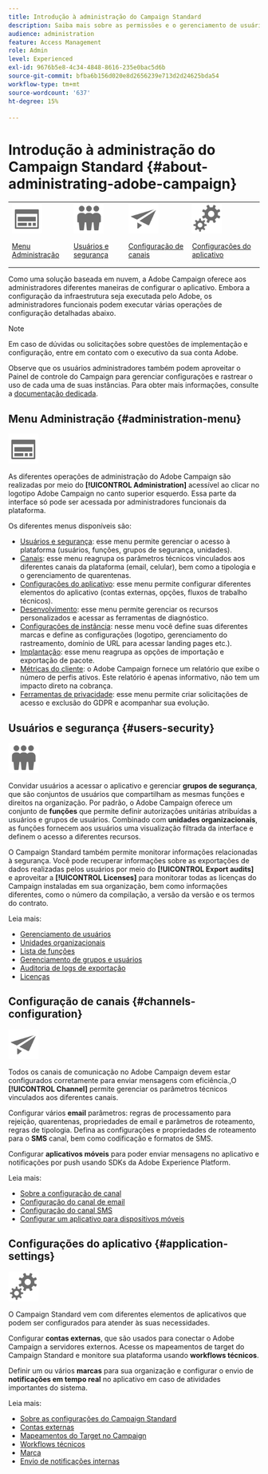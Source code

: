 ```yaml
---
title: Introdução à administração do Campaign Standard
description: Saiba mais sobre as permissões e o gerenciamento de usuários, as diretrizes de monitoramento, as configurações específicas por canal e as diretrizes de configuração do aplicativo
audience: administration
feature: Access Management
role: Admin
level: Experienced
exl-id: 9676b5e8-4c34-4848-8616-235e0bac5d6b
source-git-commit: bfba6b156d020e8d2656239e713d2d24625bda54
workflow-type: tm+mt
source-wordcount: '637'
ht-degree: 15%

---
```


# Introdução à administração do Campaign Standard {#about-administrating-adobe-campaign}

<table>
<tr><td><img src="assets/do-not-localize/icon_menu.svg" width="60px"><p><a href="#administration-menu">Menu Administração</a></p></td>
<td><img src="assets/do-not-localize/icon_users.svg" width="60px"><p><a href="#users-security">Usuários e segurança</a></p></td>
<td><img src="assets/do-not-localize/icon_channels.svg" width="60px"><p><a href="#channels-configuration">Configuração de canais</a></p></td>
<td><img src="assets/do-not-localize/icon_settings.svg" width="60px"><p><a href="#application-settings">Configurações do aplicativo</a></p></td></tr>
</table>

Como uma solução baseada em nuvem, a Adobe Campaign oferece aos administradores diferentes maneiras de configurar o aplicativo. Embora a configuração da infraestrutura seja executada pelo Adobe, os administradores funcionais podem executar várias operações de configuração detalhadas abaixo.

>[!NOTE]
>
>Em caso de dúvidas ou solicitações sobre questões de implementação e configuração, entre em contato com o executivo da sua conta Adobe.

Observe que os usuários administradores também podem aproveitar o Painel de controle do Campaign para gerenciar configurações e rastrear o uso de cada uma de suas instâncias. Para obter mais informações, consulte a [documentação dedicada](https://experienceleague.adobe.com/docs/control-panel/using/control-panel-home.html?lang=pt-BR).

## Menu Administração {#administration-menu}

<img src="assets/do-not-localize/icon_menu.svg" width="60px">

As diferentes operações de administração do Adobe Campaign são realizadas por meio do **[!UICONTROL Administration]** acessível ao clicar no logotipo Adobe Campaign no canto superior esquerdo. Essa parte da interface só pode ser acessada por administradores funcionais da plataforma.

Os diferentes menus disponíveis são:

* [Usuários e segurança](../../administration/using/about-access-management.md): esse menu permite gerenciar o acesso à plataforma (usuários, funções, grupos de segurança, unidades).
* [Canais](../../administration/using/about-channel-configuration.md): esse menu reagrupa os parâmetros técnicos vinculados aos diferentes canais da plataforma (email, celular), bem como a tipologia e o gerenciamento de quarentenas.
* [Configurações do aplicativo](../../administration/using/external-accounts.md): esse menu permite configurar diferentes elementos do aplicativo (contas externas, opções, fluxos de trabalho técnicos).
* [Desenvolvimento](../../developing/using/data-model-concepts.md): esse menu permite gerenciar os recursos personalizados e acessar as ferramentas de diagnóstico.
* [Configurações de instância](../../administration/using/branding.md): nesse menu você define suas diferentes marcas e define as configurações (logotipo, gerenciamento do rastreamento, domínio de URL para acessar landing pages etc.).
* [Implantação](../../automating/using/managing-packages.md): esse menu reagrupa as opções de importação e exportação de pacote.
* [Métricas do cliente](../../audiences/using/active-profiles.md): o Adobe Campaign fornece um relatório que exibe o número de perfis ativos. Este relatório é apenas informativo, não tem um impacto direto na cobrança.
* [Ferramentas de privacidade](../../start/using/privacy-management.md): esse menu permite criar solicitações de acesso e exclusão do GDPR e acompanhar sua evolução.

## Usuários e segurança {#users-security}

<img src="assets/do-not-localize/icon_users.svg"  width="60px">

Convidar usuários a acessar o aplicativo e gerenciar **grupos de segurança**, que são conjuntos de usuários que compartilham as mesmas funções e direitos na organização. Por padrão, o Adobe Campaign oferece um conjunto de **funções** que permite definir autorizações unitárias atribuídas a usuários e grupos de usuários. Combinado com **unidades organizacionais**, as funções fornecem aos usuários uma visualização filtrada da interface e definem o acesso a diferentes recursos.

O Campaign Standard também permite monitorar informações relacionadas à segurança. Você pode recuperar informações sobre as exportações de dados realizadas pelos usuários por meio do **[!UICONTROL Export audits]** e aproveitar a **[!UICONTROL Licenses]** para monitorar todas as licenças do Campaign instaladas em sua organização, bem como informações diferentes, como o número da compilação, a versão da versão e os termos do contrato.

Leia mais:

* [Gerenciamento de usuários](../../administration/using/users-management.md)
* [Unidades organizacionais](../../administration/using/organizational-units.md)
* [Lista de funções](../../administration/using/list-of-roles.md)
* [Gerenciamento de grupos e usuários](../../administration/using/managing-groups-and-users.md)
* [Auditoria de logs de exportação](../../administration/using/auditing-export-logs.md)
* [Licenças](../../administration/using/licenses.md)

## Configuração de canais {#channels-configuration}

<img src="assets/do-not-localize/icon_channels.svg" width="60px">

Todos os canais de comunicação no Adobe Campaign devem estar configurados corretamente para enviar mensagens com eficiência.,O **[!UICONTROL Channel]**  permite gerenciar os parâmetros técnicos vinculados aos diferentes canais.

Configurar vários **email** parâmetros: regras de processamento para rejeição, quarentenas, propriedades de email e parâmetros de roteamento, regras de tipologia. Defina as configurações e propriedades de roteamento para o **SMS** canal, bem como codificação e formatos de SMS.

Configurar **aplicativos móveis** para poder enviar mensagens no aplicativo e notificações por push usando SDKs da Adobe Experience Platform.

Leia mais:

* [Sobre a configuração de canal](../../administration/using/about-channel-configuration.md)
* [Configuração do canal de email](../../administration/using/configuring-email-channel.md)
* [Configuração do canal SMS](../../administration/using/configuring-sms-channel.md)
* [Configurar um aplicativo para dispositivos móveis](../../administration/using/configuring-a-mobile-application.md)

## Configurações do aplicativo {#application-settings}

<img src="assets/do-not-localize/icon_settings.svg" width="60px">

O Campaign Standard vem com diferentes elementos de aplicativos que podem ser configurados para atender às suas necessidades.

Configurar **contas externas**, que são usados para conectar o Adobe Campaign a servidores externos. Acesse os mapeamentos de target do Campaign Standard e monitore sua plataforma usando **workflows técnicos**.

Definir um ou vários **marcas** para sua organização e configurar o envio de **notificações em tempo real** no aplicativo em caso de atividades importantes do sistema.

Leia mais:

* [Sobre as configurações do Campaign Standard](../../administration/using/about-campaign-standard-settings.md)
* [Contas externas](../../administration/using/external-accounts.md)
* [Mapeamentos do Target no Campaign](../../administration/using/target-mappings-in-campaign.md)
* [Workflows técnicos](../../administration/using/technical-workflows.md)
* [Marca](../../administration/using/branding.md)
* [Envio de notificações internas](../../administration/using/sending-internal-notifications.md)
